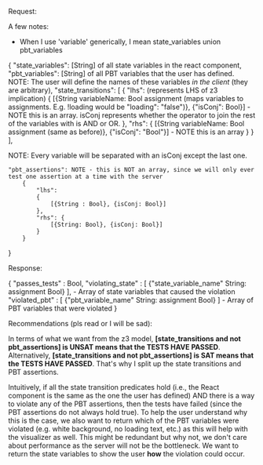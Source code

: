 Request:

A few notes:
- When I use 'variable' generically, I mean state_variables union pbt_variables

{
    "state_variables": [String] of all state variables in the react component,
    "pbt_variables": [String] of all PBT variables that the user has defined. NOTE: The user will define the names of these variables *in the client* (they are arbitrary),
    "state_transitions": [
        {
            "lhs": (represents LHS of z3 implication)
            {
                [{String variableName: Bool assignment (maps variables to assignments. E.g. !loading would be "loading": "false")}, {"isConj": Bool}] - NOTE this is an array. isConj represents whether the operator to join the rest of the variables with is AND or OR.
            },
            "rhs": {
                [{String variableName: Bool assignment (same as before)}, {"isConj": "Bool"}] - NOTE this is an array
            }
        }
    ],

NOTE: Every variable will be separated with an isConj except the last one.

    "pbt_assertions": NOTE - this is NOT an array, since we will only ever test one assertion at a time with the server
        {
            "lhs":
            {
                [{String : Bool}, {isConj: Bool}]
            },
            "rhs": {
                [{String: Bool}, {isConj: Bool}]
            }
        }
}

Response:

{
    "passes_tests" : Bool,
    "violating_state" : [
        {"state_variable_name" String: assignment Bool}
    ], - Array of state variables that caused the violation
    "violated_pbt" : [
        {"pbt_variable_name" String: assignment Bool}
    ] - Array of PBT variables that were violated
}

Recommendations (pls read or I will be sad):

In terms of what we want from the z3 model, **[state_transitions and not pbt_assertions] is UNSAT means that the TESTS HAVE PASSED**. Alternatively, **[state_transitions and not pbt_assertions] is SAT means that the TESTS HAVE PASSED**. That's why I split up the state transitions and PBT assertions.

Intuitively, if all the state transition predicates hold (i.e., the React component is the same as the one the user has defined) AND there is a way to violate any of the PBT assertions, then the tests have failed (since the PBT assertions do not always hold true). To help the user understand why this is the case, we also want to return which of the PBT variables were violated (e.g. white background, no loading text, etc.) as this will help with the visualizer as well. This might be redundant but why not, we don't care about performance as the server will not be the bottleneck. We want to return the state variables to show the user __how__ the violation could occur.